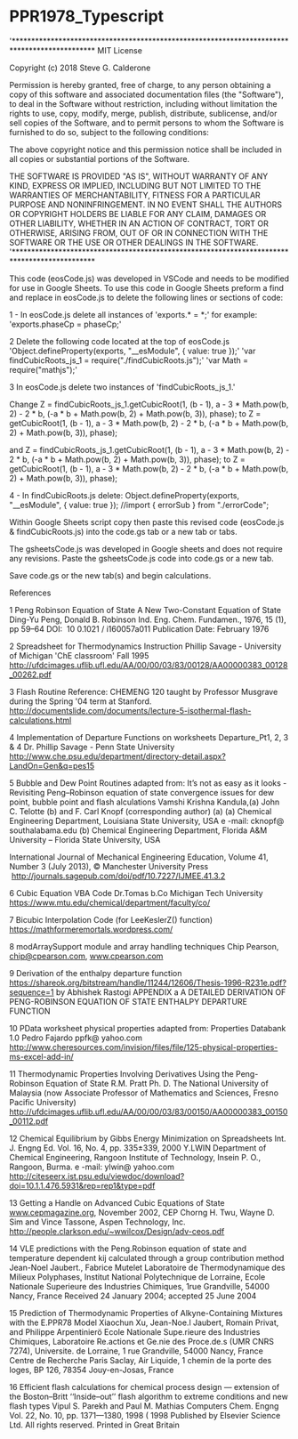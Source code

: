 ﻿# PPR1978_Typescript
'*********************************************************************************************
MIT License

Copyright (c) 2018 Steve G. Calderone

Permission is hereby granted, free of charge, to any person obtaining a copy
of this software and associated documentation files (the "Software"), to deal
in the Software without restriction, including without limitation the rights
to use, copy, modify, merge, publish, distribute, sublicense, and/or sell
copies of the Software, and to permit persons to whom the Software is
furnished to do so, subject to the following conditions:

The above copyright notice and this permission notice shall be included in all
copies or substantial portions of the Software.

THE SOFTWARE IS PROVIDED "AS IS", WITHOUT WARRANTY OF ANY KIND, EXPRESS OR
IMPLIED, INCLUDING BUT NOT LIMITED TO THE WARRANTIES OF MERCHANTABILITY,
FITNESS FOR A PARTICULAR PURPOSE AND NONINFRINGEMENT. IN NO EVENT SHALL THE
AUTHORS OR COPYRIGHT HOLDERS BE LIABLE FOR ANY CLAIM, DAMAGES OR OTHER
LIABILITY, WHETHER IN AN ACTION OF CONTRACT, TORT OR OTHERWISE, ARISING FROM,
OUT OF OR IN CONNECTION WITH THE SOFTWARE OR THE USE OR OTHER DEALINGS IN THE
SOFTWARE.
'*********************************************************************************************


This code (eosCode.js) was developed in VSCode and needs to be modified for use in Google Sheets. To use this code in Google Sheets preform a find and replace in eosCode.js to delete the following lines or sections of code:

1 - 
In eosCode.js delete all instances of 'exports.* = *;'
for example:
'exports.phaseCp = phaseCp;'

2
Delete the following code located at the top of eosCode.js
'Object.defineProperty(exports, "__esModule", { value: true });'
'var findCubicRoots_js_1 = require("./findCubicRoots.js");'
'var Math = require("mathjs");'

3
In eosCode.js delete two instances of 'findCubicRoots_js_1.'

Change
Z = findCubicRoots_js_1.getCubicRoot(1, (b - 1), a - 3 * Math.pow(b, 2) - 2 * b, (-a * b + Math.pow(b, 2) + Math.pow(b, 3)), phase);
to
Z = getCubicRoot(1, (b - 1), a - 3 * Math.pow(b, 2) - 2 * b, (-a * b + Math.pow(b, 2) + Math.pow(b, 3)), phase);

and 
Z = findCubicRoots_js_1.getCubicRoot(1, (b - 1), a - 3 * Math.pow(b, 2) - 2 * b, (-a * b + Math.pow(b, 2) + Math.pow(b, 3)), phase);
to
Z = getCubicRoot(1, (b - 1), a - 3 * Math.pow(b, 2) - 2 * b, (-a * b + Math.pow(b, 2) + Math.pow(b, 3)), phase);

4 - In findCubicRoots.js delete:
Object.defineProperty(exports, "__esModule", { value: true });
//import { errorSub } from "./errorCode";

Within Google Sheets script copy then paste this revised code (eosCode.js & findCubicRoots.js) into the code.gs tab or a new tab or tabs.

The gsheetsCode.js was developed in Google sheets and does not require any revisions. Paste the gsheetsCode.js code into code.gs or a new tab.

Save code.gs or the new tab(s) and begin calculations.

References

1
Peng Robinson Equation of State
A New Two-Constant Equation of State
Ding-Yu Peng, Donald B. Robinson
Ind. Eng. Chem. Fundamen., 1976, 15 (1), pp 59–64
DOI:  10 0.1021 / i160057a011
Publication Date: February 1976

2
Spreadsheet for Thermodynamics Instruction
Phillip Savage - University of Michigan
'ChE classroom'
Fall 1995
http://ufdcimages.uflib.ufl.edu/AA/00/00/03/83/00128/AA00000383_00128_00262.pdf

3
Flash Routine Reference:
CHEMENG 120 taught by Professor Musgrave during the Spring '04 term at Stanford.
http://documentslide.com/documents/lecture-5-isothermal-flash-calculations.html

4
Implementation of Departure Functions on worksheets Departure_Pt1, 2, 3 & 4
Dr. Phillip Savage - Penn State University
http://www.che.psu.edu/department/directory-detail.aspx?LandOn=Gen&q=pes15

5
Bubble and Dew Point Routines adapted from:
It’s not as easy as it looks - Revisiting Peng–Robinson equation of state convergence issues for dew point, bubble point and flash alculations
Vamshi Krishna Kandula,(a) John C. Telotte (b) and F. Carl Knopf (corresponding author) (a)
(a) Chemical Engineering Department, Louisiana State University, USA
e -mail: cknopf@ southalabama.edu
(b) Chemical Engineering Department, Florida A&M University – Florida State University, USA

International Journal of Mechanical Engineering Education, Volume 41, Number 3 (July 2013), © Manchester University Press
 http://journals.sagepub.com/doi/pdf/10.7227/IJMEE.41.3.2

6
Cubic Equation VBA Code
Dr.Tomas b.Co
Michigan Tech University
https://www.mtu.edu/chemical/department/faculty/co/

7
Bicubic Interpolation Code (for LeeKeslerZ() function)
https://mathformeremortals.wordpress.com/

8
modArraySupport module and array handling techniques
Chip Pearson, chip@cpearson.com, www.cpearson.com

9
Derivation of the enthalpy departure function
https://shareok.org/bitstream/handle/11244/12606/Thesis-1996-R231e.pdf?sequence=1
by Abhishek Rastogi
APPENDIX a
A DETAILED DERIVATION OF PENG-ROBINSON EQUATION OF STATE ENTHALPY DEPARTURE FUNCTION

10
PData worksheet physical properties adapted from:
Properties Databank 1.0
Pedro Fajardo
ppfk@ yahoo.com
http://www.cheresources.com/invision/files/file/125-physical-properties-ms-excel-add-in/

11
Thermodynamic Properties Involving Derivatives
Using the Peng-Robinson Equation of State
R.M. Pratt Ph. D.
The National University of Malaysia
(now Associate Professor of Mathematics and Sciences, Fresno Pacific University)
http://ufdcimages.uflib.ufl.edu/AA/00/00/03/83/00150/AA00000383_00150_00112.pdf

12
Chemical Equilibrium by Gibbs Energy Minimization on Spreadsheets
Int. J. Engng Ed. Vol. 16, No. 4, pp. 335±339, 2000
Y.LWIN
Department of Chemical Engineering, Rangoon Institute of Technology, Insein P. O., Rangoon, Burma.
e -mail: ylwin@ yahoo.com
http://citeseerx.ist.psu.edu/viewdoc/download?doi=10.1.1.476.5931&rep=rep1&type=pdf

13
Getting a Handle on Advanced Cubic Equations of State
www.cepmagazine.org, November 2002, CEP
Chorng H. Twu, Wayne D. Sim and Vince Tassone, Aspen Technology, Inc.
http://people.clarkson.edu/~wwilcox/Design/adv-ceos.pdf

14
VLE predictions with the Peng.Robinson equation of state and
temperature dependent kij calculated through a group contribution method
Jean-Noel Jaubert., Fabrice Mutelet
Laboratoire de Thermodynamique des Milieux Polyphases, Institut National Polytechnique de Lorraine, Ecole Nationale Superieure des Industries
Chimiques, 1rue Grandville, 54000 Nancy, France
Received 24 January 2004; accepted 25 June 2004

15
Prediction of Thermodynamic Properties of Alkyne-Containing
Mixtures with the E.PPR78 Model
Xiaochun Xu, Jean-Noe.l Jaubert, Romain Privat, and Philippe Arpentinierö
Ecole Nationale Supe.rieure des Industries Chimiques, Laboratoire Re.actions et Ge.nie des Proce.de.s (UMR CNRS 7274),
Universite. de Lorraine, 1 rue Grandville, 54000 Nancy, France
Centre de Recherche Paris Saclay, Air Liquide, 1 chemin de la porte des loges, BP 126, 78354 Jouy-en-Josas, France

16
Efficient flash calculations for chemical process
design — extension of the Boston–Britt
‘‘Inside–out’’ flash algorithm to extreme
conditions and new flash types
Vipul S. Parekh and Paul M. Mathias
Computers Chem. Engng Vol. 22, No. 10, pp. 1371—1380, 1998
( 1998 Published by Elsevier Science Ltd.
All rights reserved. Printed in Great Britain
